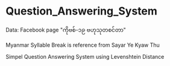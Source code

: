 # Question_Answering_System

Data: Facebook page "ကိုဗစ်-၁၉ ဗဟုသုတစင်တာ"

Myanmar Syllable Break is reference from Sayar Ye Kyaw Thu 

Simpel Question Answering System using Levenshtein Distance

